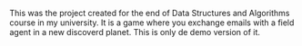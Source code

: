 This was the project created for the end of Data Structures and Algorithms course in my university.
It is a game where you exchange emails with a field agent in a new discoverd planet. This is only de demo version of it.
